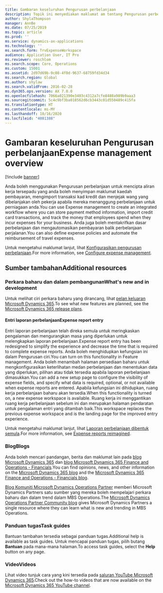 ```yaml
---
title: Gambaran keseluruhan Pengurusan perbelanjaan
description: Topik ini menyediakan maklumat am tentang Pengurusan perbelanjaan dan pautan kepada sumber tambahan. Anda boleh menggunakan Pengurusan perbelanjaan untuk mencipta aliran kerja tersepadu yang anda boleh menyimpan maklumat kaedah pembayaran, mengimport transaksi kad kredit dan menjejak wang yang dibelanjakan oleh pekerja apabila mereka menanggung perbelanjaan untuk perniagaan anda.
author: ShylaThompson
manager: AnnBe
ms.date: 07/25/2019
ms.topic: article
ms.prod: ''
ms.service: dynamics-ax-applications
ms.technology: ''
ms.search.form: TrvExpenseWorkspace
audience: Application User, IT Pro
ms.reviewer: roschlom
ms.search.scope: Core, Operations
ms.custom: 15001
ms.assetid: 2d97d69b-9c08-4f0d-9637-68759fd34d34
ms.search.region: Global
ms.author: shylaw
ms.search.validFrom: 2016-02-28
ms.dyn365.ops.version: AX 7.0.0
ms.openlocfilehash: 7066a021390e3403c4312a7cfe8488a989b9aaa3
ms.sourcegitcommit: 5c4c9bf3ba018562d6cb3443c01d550489c415fa
ms.translationtype: HT
ms.contentlocale: ms-MY
ms.lasthandoff: 10/16/2020
ms.locfileid: "4081388"
---
```

# <a name="expense-management-overview"></a><span data-ttu-id="dd419-104">Gambaran keseluruhan Pengurusan perbelanjaan</span><span class="sxs-lookup"><span data-stu-id="dd419-104">Expense management overview</span></span>

[!include [banner](../includes/banner.md)]

<span data-ttu-id="dd419-105">Anda boleh menggunakan Pengurusan perbelanjaan untuk mencipta aliran kerja tersepadu yang anda boleh menyimpan maklumat kaedah pembayaran, mengimport transaksi kad kredit dan menjejak wang yang dibelanjakan oleh pekerja apabila mereka menanggung perbelanjaan untuk perniagaan anda.</span><span class="sxs-lookup"><span data-stu-id="dd419-105">You can use Expense management to create an integrated workflow where you can store payment method information, import credit card transactions, and track the money that employees spend when they incur expenses for your business.</span></span> <span data-ttu-id="dd419-106">Anda juga boleh mentakrifkan dasar perbelanjaan dan mengautomasikan pembayaran balik perbelanjaan perjalanan.</span><span class="sxs-lookup"><span data-stu-id="dd419-106">You can also define expense policies and automate the reimbursement of travel expenses.</span></span>

<span data-ttu-id="dd419-107">Untuk mengetahui maklumat lanjut, lihat [Konfigurasikan pengurusan perbelanjaan](plan-expense-management.md).</span><span class="sxs-lookup"><span data-stu-id="dd419-107">For more information, see [Configure expense management](plan-expense-management.md).</span></span>

## <a name="additional-resources"></a><span data-ttu-id="dd419-108">Sumber tambahan</span><span class="sxs-lookup"><span data-stu-id="dd419-108">Additional resources</span></span>

### <a name="whats-new-and-in-development"></a><span data-ttu-id="dd419-109">Perkara baharu dan dalam pembangunan</span><span class="sxs-lookup"><span data-stu-id="dd419-109">What's new and in development</span></span>

<span data-ttu-id="dd419-110">Untuk melihat ciri perkara baharu yang dirancang, lihat [pelan keluaran Microsoft Dynamics 365](https://go.microsoft.com/fwlink/?linkid=2010158).</span><span class="sxs-lookup"><span data-stu-id="dd419-110">To see what new features are planned, see the [Microsoft Dynamics 365 release plans](https://go.microsoft.com/fwlink/?linkid=2010158).</span></span>

#### <a name="expense-report-entry"></a><span data-ttu-id="dd419-111">Entri laporan perbelanjaan</span><span class="sxs-lookup"><span data-stu-id="dd419-111">Expense report entry</span></span>

<span data-ttu-id="dd419-112">Entri laporan perbelanjaan telah direka semula untuk meringkaskan pengalaman dan mengurangkan masa yang diperlukan untuk melengkapkan laporan perbelanjaan.</span><span class="sxs-lookup"><span data-stu-id="dd419-112">Expense report entry has been redesigned to simplify the experience and decrease the time that is required to complete expense reports.</span></span> <span data-ttu-id="dd419-113">Anda boleh menghidupkan kefungsian ini dalam Pengurusan ciri.</span><span class="sxs-lookup"><span data-stu-id="dd419-113">You can turn on this functionality in Feature management.</span></span> <span data-ttu-id="dd419-114">Anda boleh menambah halaman persediaan baharu untuk mengkonfigurasikan keterlihatan medan perbelanjaan dan menentukan data yang diperlukan, pilihan atau tidak tersedia apabila laporan perbelanjaan dimasukkan.</span><span class="sxs-lookup"><span data-stu-id="dd419-114">You can add a new setup page to configure the visibility of expense fields, and specify what data is required, optional, or not available when expense reports are entered.</span></span> <span data-ttu-id="dd419-115">Apabila kefungsian ini dihidupkan, ruang kerja perbelanjaan baharu akan tersedia.</span><span class="sxs-lookup"><span data-stu-id="dd419-115">When this functionality is turned on, a new expense workspace is available.</span></span> <span data-ttu-id="dd419-116">Ruang kerja ini menggantikan ruang kerja perbelanjaan sebelum ini dan merupakan halaman pendaratan untuk pengalaman entri yang ditambah baik.</span><span class="sxs-lookup"><span data-stu-id="dd419-116">This workspace replaces the previous expense workspace and is the landing page for the improved entry experience.</span></span>

<span data-ttu-id="dd419-117">Untuk mengetahui maklumat lanjut, lihat [Laporan perbelanjaan dibentuk semula](ExpenseWorkspaceNew.md).</span><span class="sxs-lookup"><span data-stu-id="dd419-117">For more information, see [Expense reports reimagined](ExpenseWorkspaceNew.md).</span></span>

### <a name="blogs"></a><span data-ttu-id="dd419-118">Blog</span><span class="sxs-lookup"><span data-stu-id="dd419-118">Blogs</span></span>

<span data-ttu-id="dd419-119">Anda boleh mencari pandangan, berita dan maklumat lain pada [blog Microsoft Dynamics 365](https://community.dynamics.com/b/msftdynamicsblog?c=Enterprise) dan [blog Microsoft Dynamics 365 Finance and Operations - Financials](https://community.dynamics.com/365/financeandoperations/b/financials).</span><span class="sxs-lookup"><span data-stu-id="dd419-119">You can find opinions, news, and other information on the [Microsoft Dynamics 365 blog](https://community.dynamics.com/b/msftdynamicsblog?c=Enterprise) and the [Microsoft Dynamics 365 Finance and Operations - Financials blog](https://community.dynamics.com/365/financeandoperations/b/financials).</span></span>

<span data-ttu-id="dd419-120">[Blog Komuniti Microsoft Dynamics Operations Partner](https://community.dynamics.com/partner/b/operationspartnercommunityblog) memberi Microsoft Dynamics Partners satu sumber yang mereka boleh mempelajari perkara baharu dan dalam trend dalam MBS Operations.</span><span class="sxs-lookup"><span data-stu-id="dd419-120">The [Microsoft Dynamics Operations Partner Community blog](https://community.dynamics.com/partner/b/operationspartnercommunityblog) gives Microsoft Dynamics Partners a single resource where they can learn what is new and trending in MBS Operations.</span></span>

### <a name="task-guides"></a><span data-ttu-id="dd419-121">Panduan tugas</span><span class="sxs-lookup"><span data-stu-id="dd419-121">Task guides</span></span>

<span data-ttu-id="dd419-122">Bantuan tambahan tersedia sebagai panduan tugas.</span><span class="sxs-lookup"><span data-stu-id="dd419-122">Additional help is available as task guides.</span></span> <span data-ttu-id="dd419-123">Untuk mencapai panduan tugas, pilih butang **Bantuan** pada mana-mana halaman.</span><span class="sxs-lookup"><span data-stu-id="dd419-123">To access task guides, select the **Help** button on any page.</span></span>

### <a name="videos"></a><span data-ttu-id="dd419-124">Video</span><span class="sxs-lookup"><span data-stu-id="dd419-124">Videos</span></span>

<span data-ttu-id="dd419-125">Lihat video tunjuk cara yang kini tersedia pada [saluran YouTube Microsoft Dynamics 365](https://www.youtube.com/channel/UCJGCg4rB3QSs8y_1FquelBQ).</span><span class="sxs-lookup"><span data-stu-id="dd419-125">Check out the how-to videos that are now available on the [Microsoft Dynamics 365 YouTube channel](https://www.youtube.com/channel/UCJGCg4rB3QSs8y_1FquelBQ).</span></span>
